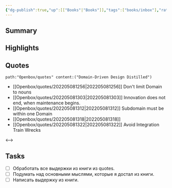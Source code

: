 ```yaml
---
{"dg-publish":true,"up":[["Books"|"Books"]],"tags":["books/inbox"],"rating":null,"modified_at":"2022-05-17T23:11:20+03:00","date":"2022-05-03T12:57:45+03:00","permalink":"/openbox/refs/domain-driven-design-distilled/","dgHomeLink":false,"dgPassFrontmatter":true}
---
```





## Summary


## Highlights



## Quotes

```expander
path:"Openbox/quotes" content:("Domain-Driven Design Distilled")
```
 
- [[Openbox/quotes/202205081256|202205081256]] Don't limit Domain to nouns
- [[Openbox/quotes/202205081303|202205081303]] Innovation does not end, when maintenance begins.
- [[Openbox/quotes/202205081312|202205081312]] Subdomain must be within one Domain
- [[Openbox/quotes/202205081318|202205081318]] 
- [[Openbox/quotes/202205081322|202205081322]] Avoid Integration Train Wrecks
 
<-->

## Tasks

- [ ] Обработать все выдержки из книги из quotes.
- [ ] Подумать над основными мыслями, которые я достал из книги.
- [ ] Написать выдержку из книги.
